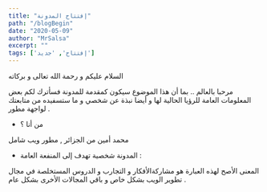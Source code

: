 ```yaml
---
title: "إفتتاح المدونة"
path: "/blogBegin"
date: "2020-05-09"
author: "MrSalsa"
excerpt: ""
tags: ['إفتتاح', 'جديد']
---
```

السلام عليكم و رحمة الله تعالى و بركاته

مرحبا بالعالم .. بما أن هذا الموضوع سيكون كمقدمة للمدونة فسأترك لكم بعض المعلومات العامة للرؤيا الحالية لها و أيضا نبذة عن شخصي و ما ستسفيده من متابعتك لواجهة مطور .


- من أنا ؟

محمد أمين من الجزائر ,  مطور ويب شامل

- المدونة شخصية تهدف إلى المنفعة العامة :

المعنى الأصح لهذه العبارة هو مشاركةالأفكار و التجارب و الدروس المستخلصة في مجال تطوير الويب بشكل خاص و باقي المجالات الأخرى بشكل عام .
